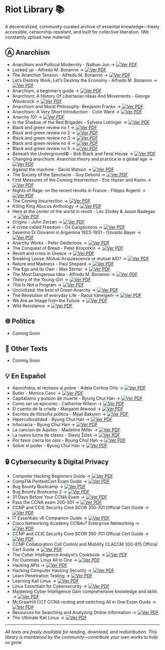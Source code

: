 # Riot Library 📚 
A decentralized, community-curated archive of essential knowledge—freely accessible, censorship-resistant, and built for collective liberation.
(We constantly upload new material)

## Ⓐ Anarchism
 
- Anarchism and Political Modernity - Nathan Jun → [![Ver PDF](https://img.shields.io/badge/Download-PDF-red?style=for-the-badge&logo=adobeacrobatreader)](https://drive.google.com/uc?export=download&id=1HF8Oa1FSA68kp-UIVVf5gxQzNzBrklDd)
- Locked up - Alfredo M. Bonanno → [![Ver PDF](https://img.shields.io/badge/Download-PDF-red?style=for-the-badge&logo=adobeacrobatreader)](https://drive.google.com/uc?export=download&id=10LSwWj2SYm8yUb4ZXeBXwWEdXZCR9189)
- The Anarchist Tension - Alfredo M. Bonanno → [![Ver PDF](https://img.shields.io/badge/Download-PDF-red?style=for-the-badge&logo=adobeacrobatreader)](https://drive.google.com/uc?export=download&id=1MXjBF93auh1LkY_R_N3e7v5NG53KxW1Z)
- Let’s Destroy Work, Let’s Destroy the Economy - Alfredo M. Bonanno → [![Ver PDF](https://img.shields.io/badge/Download-PDF-red?style=for-the-badge&logo=adobeacrobatreader)](https://drive.google.com/uc?export=download&id=1UJmzIWmxM0iI1M1d75cYuLoDpLX0jHKR)
- Anarchism, a beginner’s guide → [![Ver PDF](https://img.shields.io/badge/Download-PDF-red?style=for-the-badge&logo=adobeacrobatreader)](https://drive.google.com/uc?export=download&id=19redJNjQDKitoPSNGtlIxXo-mF_WOaSR)
- Anarchism: A History Of Libertarian Ideas And Movements - George Woodcock → [![Ver PDF](https://img.shields.io/badge/Download-PDF-red?style=for-the-badge&logo=adobeacrobatreader)](https://drive.google.com/uc?export=download&id=1t8s0Gkm32VT3Ilvg2J6U3PgE-uh7fVAZ)
- Anarchism and Moral Philosophy- Benjamin Franks → [![Ver PDF](https://img.shields.io/badge/Download-PDF-red?style=for-the-badge&logo=adobeacrobatreader)](https://drive.google.com/uc?export=download&id=1kNb9IDUll1kXAgcT2bPIZ-1Lj1SZY3j6)
- Anarchism: A Very Short Introduction - Colin Ward → [![Ver PDF](https://img.shields.io/badge/Download-PDF-red?style=for-the-badge&logo=adobeacrobatreader)](https://drive.google.com/uc?export=download&id=1g_cFzS21zMvpbOtYFSN4C5jxiPXa0g_d)
- Anarchy 101 → [![Ver PDF](https://img.shields.io/badge/Download-PDF-red?style=for-the-badge&logo=adobeacrobatreader)](https://drive.google.com/uc?export=download&id=13SJCZ5EnkoUTCLz_bbPrRWFBI_qeAtU8)
- In the Shadow of the Red Brigades - Sylvere Lotringer → [![Ver PDF](https://img.shields.io/badge/Download-PDF-red?style=for-the-badge&logo=adobeacrobatreader)](https://drive.google.com/uc?export=download&id=113LlW5IYAqZJocBQ5eA4W1ykhenDfXKf)
- Black and green review no 1 → [![Ver PDF](https://img.shields.io/badge/Download-PDF-red?style=for-the-badge&logo=adobeacrobatreader)](https://drive.google.com/uc?export=download&id=1E7pwFchhfQjcF7m7dztrM4GL24h0RU5H)
- Black and green review no 2 → [![Ver PDF](https://img.shields.io/badge/Download-PDF-red?style=for-the-badge&logo=adobeacrobatreader)](https://drive.google.com/uc?export=download&id=1cuxo96TExNkx46YDU-Ncg3-Qej5wWVW-)
- Black and green review no 3 → [![Ver PDF](https://img.shields.io/badge/Download-PDF-red?style=for-the-badge&logo=adobeacrobatreader)](https://drive.google.com/uc?export=download&id=1iwGtVsUPs7VGFAOFDXaI_MS7rThKrcwG)
- Black and green review no 4 → [![Ver PDF](https://img.shields.io/badge/Download-PDF-red?style=for-the-badge&logo=adobeacrobatreader)](https://drive.google.com/uc?export=download&id=1DQgYL3wOUJAhvI3hTs3zHaM3OsVeDGyM)
- Black and green review no 5 → [![Ver PDF](https://img.shields.io/badge/Download-PDF-red?style=for-the-badge&logo=adobeacrobatreader)](https://drive.google.com/uc?export=download&id=1tVjum1J0TGMgg8LVcXGcNLI6A_Gucqic)
- Beneath the Underground© - Bob Black and Feral House → [![Ver PDF](https://img.shields.io/badge/Download-PDF-red?style=for-the-badge&logo=adobeacrobatreader)](https://drive.google.com/uc?export=download&id=1e1tFwiQHuUWlZ3z1BrWmNeD2Xmw_ZgSg)
- Changing anarchism: Anarchist theory and practice in a global age → [![Ver PDF](https://img.shields.io/badge/Download-PDF-red?style=for-the-badge&logo=adobeacrobatreader)](https://drive.google.com/uc?export=download&id=17N-mWSMd9ctt6MWIZnf6kTJ3-w3MW64B)
- Against the machine - David Watson → [![Ver PDF](https://img.shields.io/badge/Download-PDF-red?style=for-the-badge&logo=adobeacrobatreader)](https://drive.google.com/uc?export=download&id=1IwbyTDIMtvOnIBdrWk87zpO2aamKcpPS)
- The Society of the Spectacle - Guy Debord → [![Ver PDF](https://img.shields.io/badge/Download-PDF-red?style=for-the-badge&logo=adobeacrobatreader)](https://drive.google.com/uc?export=download&id=1Yk4c24dz3V_85Qt2kWMYMUEhuNNkg62B)
- First Measures of the Coming Insurrection - Eric Hazan and Kamo → [![Ver PDF](https://img.shields.io/badge/Download-PDF-red?style=for-the-badge&logo=adobeacrobatreader)](https://drive.google.com/uc?export=download&id=1BInNjBBBIfHKI7lIJlCbhMm7ph-egZYy)
- Nights of Rage: on the recent revolts in France - Filippo Argenti → [![Ver PDF](https://img.shields.io/badge/Download-PDF-red?style=for-the-badge&logo=adobeacrobatreader)](https://drive.google.com/uc?export=download&id=1RTtqyUauWUwMlAIaaU4kBmq9a34zYTXS)
- The Coming Insurrection → [![Ver PDF](https://img.shields.io/badge/Download-PDF-red?style=for-the-badge&logo=adobeacrobatreader)](https://drive.google.com/uc?export=download&id=1s5Cd5xI-PgQipX8yxcfKrQNO84_-gPRj)
- Killing King Abucus Anthology → [![Ver PDF](https://img.shields.io/badge/Download-PDF-red?style=for-the-badge&logo=adobeacrobatreader)](https://drive.google.com/uc?export=download&id=1IM3iucXtZaPyHlBNbXiGeC_ht0nzgka7)
- Here at the center of the world in revolt - Lev Zlodey & Jason Radegas → [![Ver PDF](https://img.shields.io/badge/Download-PDF-red?style=for-the-badge&logo=adobeacrobatreader)](https://drive.google.com/uc?export=download&id=1Tczptl6kWwR290ylwr2L7FfYlQRBO-qC)
- Origins - John Zerzan → [![Ver PDF](https://img.shields.io/badge/Download-PDF-red?style=for-the-badge&logo=adobeacrobatreader)](https://drive.google.com/uc?export=download&id=13zhAEzRUBatJVvb_5_Fjiq2BGCw76Aqv)
- A crime called Freedom - Os Cangaceiros → [![Ver PDF](https://img.shields.io/badge/Download-PDF-red?style=for-the-badge&logo=adobeacrobatreader)](https://drive.google.com/uc?export=download&id=1djqJ2GYwkyX64GLTxgNGwLEXp7rxSice)
- Severino Di Giovanni in Argentina 1923-1931 - Osvaldo Bayer → [![Ver PDF](https://img.shields.io/badge/Download-PDF-red?style=for-the-badge&logo=adobeacrobatreader)](https://drive.google.com/uc?export=download&id=1tNg352aecRk9ifgWFgVXdkOvu-kfm6te)
- Anarchy Works - Peter Gelderloos → [![Ver PDF](https://img.shields.io/badge/Download-PDF-red?style=for-the-badge&logo=adobeacrobatreader)](https://drive.google.com/uc?export=download&id=1AxQbGLTFRIVpxIMP8xzeZp9PhXfk0ID7)
- The Conquest of Bread - Peter Kropotkin → [![Ver PDF](https://img.shields.io/badge/Download-PDF-red?style=for-the-badge&logo=adobeacrobatreader)](https://drive.google.com/uc?export=download&id=1Vjel_7clC9eNWqMc1wGM8fB8fA_wYAsF)
- Revolt and crisis in Greece → [![Ver PDF](https://img.shields.io/badge/Download-PDF-red?style=for-the-badge&logo=adobeacrobatreader)](https://drive.google.com/uc?export=download&id=1aVfGPh29Z2oB0ZlgNqYVPyknZskhel1O)
- Breaking Loose: Mutual Acquiescence or mutual AID? → [![Ver PDF](https://img.shields.io/badge/Download-PDF-red?style=for-the-badge&logo=adobeacrobatreader)](https://drive.google.com/uc?export=download&id=1MgaGk4WYouTiismnvUKAPcxp0QwSsZnd)
- Nature and Madness - Paul Shepard → [![Ver PDF](https://img.shields.io/badge/Download-PDF-red?style=for-the-badge&logo=adobeacrobatreader)](https://drive.google.com/uc?export=download&id=1I_o4ZylDSd7kRQL2aLsbLNkviGTqpHFw)
- The Ego and Its Own - Max Stirner → [![Ver PDF](https://img.shields.io/badge/Download-PDF-red?style=for-the-badge&logo=adobeacrobatreader)](https://drive.google.com/uc?export=download&id=18TvjG8RoDmlGRxb8NyoueO4dGRMfOuAH)
- The Most Dangerous Idea - Alfredo M. Bonanno → [![Ver PDF](https://img.shields.io/badge/Download-PDF-red?style=for-the-badge&logo=adobeacrobatreader)](https://drive.google.com/uc?export=download&id=1TtGcyEBN3PxaZthwoP8UbuczTcx8KIsf)
- Theory of the Young-Girl → [![Ver PDF](https://img.shields.io/badge/Descargar-PDF-red?style=for-the-badge&logo=adobeacrobatreader)](https://drive.google.com/uc?export=download&id=1j8DvnupKZwS7PHaFKzJxK2vqLFRh41QH)
- This Is Not a Program → [![Ver PDF](https://img.shields.io/badge/Download-PDF-red?style=for-the-badge&logo=adobeacrobatreader)](https://drive.google.com/uc?export=download&id=1OhNZNR2OMGrtJtE4oXjZoMXoKmPkxpRX)
- Uncivilized: the best of Green Anarchy → [![Ver PDF](https://img.shields.io/badge/Descargar-PDF-red?style=for-the-badge&logo=adobeacrobatreader)](https://drive.google.com/uc?export=download&id=1iuI9X2DSNlR6uplf24e2hdXA_ib38gjW)
- The Revolution of everyday Life - Raoul Vaneigem → [![Ver PDF](https://img.shields.io/badge/Download-PDF-red?style=for-the-badge&logo=adobeacrobatreader)](https://drive.google.com/uc?export=download&id=1g0GeDbYbyfM0EMi1SlWAKCPql7qlEIq-)
- We Are an Image from the Future → [![Ver PDF](https://img.shields.io/badge/Download-PDF-red?style=for-the-badge&logo=adobeacrobatreader)](https://drive.google.com/uc?export=download&id=1a7NrRMpaZIuv72DaS_3ZAKBqo66beUSo)
- Wild Resistance → [![Ver PDF](https://img.shields.io/badge/Download-PDF-red?style=for-the-badge&logo=adobeacrobatreader)](https://drive.google.com/uc?export=download&id=1j0-JEfDPV3FxlOKfoXLIy-Dg6y9wT1hv)

## 🌐 Politics

- Coming Soon

## 📖 Other Texts  

- Coming Soon

## 💡 En Español 

- Aporofobia, el rechazo al pobre - Adela Cortina Orts → [![Ver PDF](https://img.shields.io/badge/Download-PDF-red?style=for-the-badge&logo=adobeacrobatreader)](https://github.com/Nikosmico/RiotLibrary/raw/5185583774985ef5bab5cb6a7d4ada54404901ff/books/Aporofobiaelrechazoalpobre%20_AdelaCortinaOrts.pdf)
- Butler - Monica Cano → [![Ver PDF](https://img.shields.io/badge/Download-PDF-red?style=for-the-badge&logo=adobeacrobatreader)](https://github.com/Nikosmico/RiotLibrary/raw/f2a2a0a9acfffb8e17d5e5c7d71730d1929f180d/books/Butler_MonicaCano.pdf)
- Capitalismo y pulsion de muerte - Byung Chul Han → [![Ver PDF](https://img.shields.io/badge/Download-PDF-red?style=for-the-badge&logo=adobeacrobatreader)](https://github.com/Nikosmico/RiotLibrary/raw/f2a2a0a9acfffb8e17d5e5c7d71730d1929f180d/books/Capitalismoypulsiondemuerte_ByungChulHan.pdf)
- Como ser un epicureo - Catherine Wilson → [![Ver PDF](https://img.shields.io/badge/Download-PDF-red?style=for-the-badge&logo=adobeacrobatreader)](https://github.com/Nikosmico/RiotLibrary/raw/f2a2a0a9acfffb8e17d5e5c7d71730d1929f180d/books/Comoserunepicureo_CatherineWilson.pdf)
- El cuento de la criada - Margaret Atwood → [![Ver PDF](https://img.shields.io/badge/Download-PDF-red?style=for-the-badge&logo=adobeacrobatreader)](https://github.com/Nikosmico/RiotLibrary/raw/f2a2a0a9acfffb8e17d5e5c7d71730d1929f180d/books/Elcuentodelacriada_MargaretAtwood.pdf)
- Escritos de filosofia politica - Mijail Bakunin → [![Ver PDF](https://img.shields.io/badge/Download-PDF-red?style=for-the-badge&logo=adobeacrobatreader)](https://github.com/Nikosmico/RiotLibrary/raw/f2a2a0a9acfffb8e17d5e5c7d71730d1929f180d/books/Escritosdefilosofiapolitica1_MijailBakunin.pdf)
- Hiperculturalidad - Byung Chul Han → [![Ver PDF](https://img.shields.io/badge/Download-PDF-red?style=for-the-badge&logo=adobeacrobatreader)](https://github.com/Nikosmico/RiotLibrary/raw/f2a2a0a9acfffb8e17d5e5c7d71730d1929f180d/books/Hiperculturalidad_ByungChulHan.pdf)
- Infocracia - Byung Chul Han → [![Ver PDF](https://img.shields.io/badge/Download-PDF-red?style=for-the-badge&logo=adobeacrobatreader)](https://github.com/Nikosmico/RiotLibrary/raw/f2a2a0a9acfffb8e17d5e5c7d71730d1929f180d/books/Infocracia_ByungChulHan.pdf)
- La cancion de Aquiles - Madeline Miller → [![Ver PDF](https://img.shields.io/badge/Download-PDF-red?style=for-the-badge&logo=adobeacrobatreader)](https://github.com/Nikosmico/RiotLibrary/raw/f2a2a0a9acfffb8e17d5e5c7d71730d1929f180d/books/LacanciondeAquiles_MadelineMiller.pdf)
- La nueva lucha de clases - Slavoj Žižek → [![Ver PDF](https://img.shields.io/badge/Download-PDF-red?style=for-the-badge&logo=adobeacrobatreader)](https://github.com/Nikosmico/RiotLibrary/raw/f2a2a0a9acfffb8e17d5e5c7d71730d1929f180d/books/Lanuevaluchadeclases_Slavojiek.pdf)
- Por favor cierra los ojos - Byung Chul Han → [![Ver PDF](https://img.shields.io/badge/Download-PDF-red?style=for-the-badge&logo=adobeacrobatreader)](https://github.com/Nikosmico/RiotLibrary/raw/f2a2a0a9acfffb8e17d5e5c7d71730d1929f180d/books/Porfavorcierralosojos_ByungChulHan.pdf)
- Sobre el poder - Byung Chul Han → [![Ver PDF](https://img.shields.io/badge/Download-PDF-red?style=for-the-badge&logo=adobeacrobatreader)](https://github.com/Nikosmico/RiotLibrary/raw/f2a2a0a9acfffb8e17d5e5c7d71730d1929f180d/books/Sobreelpoder_ByungChulHan.pdf)


## 🔒 Cybersecurity & Digital Privacy
 
- Computer Hacking Beginners Guide → [![Ver PDF](https://img.shields.io/badge/Download-PDF-red?style=for-the-badge&logo=adobeacrobatreader)](https://drive.google.com/uc?export=download&id=1HQboYqC0Qu3N38t3u5gCzwtN7lpT_uBG)
- CompTIA PentestCert Exam Guide → [![Ver PDF](https://img.shields.io/badge/Download-PDF-red?style=for-the-badge&logo=adobeacrobatreader)](https://drive.google.com/uc?export=download&id=1Lv-dqelchvb9SYrvuKg8zuE4FSyxKe1f)
- Bug Bounty Bootcamp → [![Ver PDF](https://img.shields.io/badge/Download-PDF-red?style=for-the-badge&logo=adobeacrobatreader)](https://drive.google.com/uc?export=download&id=1f_N8uUWdZ50pQ3zSGj8YQw_7NbGgSi8P)
- Bug Bounty Bootcamp 2 → [![Ver PDF](https://img.shields.io/badge/Download-PDF-red?style=for-the-badge&logo=adobeacrobatreader)](https://drive.google.com/uc?export=download&id=1hjRRASplcojx5zYI3SEostR4YE1Dobe7)
- 31 Days Before Your CCNA Exam → [![Ver PDF](https://img.shields.io/badge/Download-PDF-red?style=for-the-badge&logo=adobeacrobatreader)](https://drive.google.com/uc?export=download&id=1QVcMYRjDGUeEXHPCm1kW9ODmDMHRYYIX)
- Pass the CCNA exam 200-301 → [![Ver PDF](https://img.shields.io/badge/Download-PDF-red?style=for-the-badge&logo=adobeacrobatreader)](https://drive.google.com/uc?export=download&id=1nzy5W7HdQMeC44BjUn3h2mY65awsdD-z)
- CCNP and CCIE Security Core SCOR 350-701 Official Cert Guide → [![Ver PDF](https://img.shields.io/badge/Download-PDF-red?style=for-the-badge&logo=adobeacrobatreader)](https://drive.google.com/uc?export=download&id=10XiDILcIO9m_7vWIxCb1uOCxewmrHrVE)
- IT Essentials v6 Companion Guide → [![Ver PDF](https://img.shields.io/badge/Download-PDF-red?style=for-the-badge&logo=adobeacrobatreader)](https://drive.google.com/uc?export=download&id=16VqYGt0vBfCY_sc06xnz7oWXqxlPUXMn)
- Cisco Networking Academy CCNAv7 Enterprise Networking → [![Ver PDF](https://img.shields.io/badge/Download-PDF-red?style=for-the-badge&logo=adobeacrobatreader)](https://drive.google.com/uc?export=download&id=1cKJC_yyLjGhUo7uBzaChGQfu6oXZW7J6)
- CCNP and CCIE Security Core SCOR 350-701 Official Cert Guide → [![Ver PDF](https://img.shields.io/badge/Download-PDF-red?style=for-the-badge&logo=adobeacrobatreader)](https://drive.google.com/uc?export=download&id=1fKctK65SpKxLsK6a03ljCUL-KQfJqUWV)
- CCNP Collaboration Call Control and Mobility CLACCM 300-815 Official Cert Guide → [![Ver PDF](https://img.shields.io/badge/Download-PDF-red?style=for-the-badge&logo=adobeacrobatreader)](https://drive.google.com/uc?export=download&id=13YYrP-C3K9D1vZyv9D8HtOgItEUN2Ver)
- The Cyber Intelligence Analyst’s Cookbook → [![Ver PDF](https://img.shields.io/badge/Download-PDF-red?style=for-the-badge&logo=adobeacrobatreader)](https://drive.google.com/uc?export=download&id=1aSpkRmUKpx-XmMZDC_a8DKWQtj4zZfxO)
- For Dummies Linux All In One → [![Ver PDF](https://img.shields.io/badge/Download-PDF-red?style=for-the-badge&logo=adobeacrobatreader)](https://drive.google.com/uc?export=download&id=1DdNGIWBs8Xg7jVO8tvtp6beNZw9J8fe-)
- Hacking APIs → [![Ver PDF](https://img.shields.io/badge/Download-PDF-red?style=for-the-badge&logo=adobeacrobatreader)](https://drive.google.com/uc?export=download&id=1uA7qbBsH7Z5T9KZm5rXFqqlRkLMKNj6K)
- Hacking Computer Hacking Security → [![Ver PDF](https://img.shields.io/badge/Download-PDF-red?style=for-the-badge&logo=adobeacrobatreader)](https://drive.google.com/uc?export=download&id=1ZW1cpfWfxALpMS7PjcuLu308S5Xbhz3s)
- Learn Penetration Testing → [![Ver PDF](https://img.shields.io/badge/Download-PDF-red?style=for-the-badge&logo=adobeacrobatreader)](https://drive.google.com/uc?export=download&id=1FEe5LhQ0SLjDqD7HDFXGeNPJtBNSB5FZ)
- Learning Kali Linux → [![Ver PDF](https://img.shields.io/badge/Download-PDF-red?style=for-the-badge&logo=adobeacrobatreader)](https://drive.google.com/uc?export=download&id=19EELSWvcCcg9enJNGfoMc2pJvEAOrzyy)
- Linux Essentials for Cybersecurity → [![Ver PDF](https://img.shields.io/badge/Download-PDF-red?style=for-the-badge&logo=adobeacrobatreader)](https://drive.google.com/uc?export=download&id=1X8kI8EVcYWZQVjFwtR7a89zUAlm7fcx8)
- Mastering Cyber Intelligence Gain comprehensive knowledge and skills → [![Ver PDF](https://img.shields.io/badge/Download-PDF-red?style=for-the-badge&logo=adobeacrobatreader)](https://drive.google.com/uc?export=download&id=1O0S2Y_NJtBr987oFLMPqyRQa7Sq2kdeZ)
- McGrawHill CCT CCNA routing and switching All in One Exam Guide → [![Ver PDF](https://img.shields.io/badge/Download-PDF-red?style=for-the-badge&logo=adobeacrobatreader)](https://drive.google.com/uc?export=download&id=1FC7XNE-Pb-QInYljx1JYROrqrf_fjmoZ)
- Resources for Searching and Analyzing Online Information → [![Ver PDF](https://img.shields.io/badge/Download-PDF-red?style=for-the-badge&logo=adobeacrobatreader)](https://drive.google.com/uc?export=download&id=1uCptGgngxMm9ePvduRXuQXLgMLs7mQ6P)
- The Ultimate Kali Linux → [![Ver PDF](https://img.shields.io/badge/Download-PDF-red?style=for-the-badge&logo=adobeacrobatreader)](https://drive.google.com/uc?export=download&id=1Ij-WspXPMtpgsgCPEM_qOPGANF8suqac)



---

*All texts are freely available for reading, download, and redistribution. This library is maintained by the community—contribute your own works to help us grow.*
